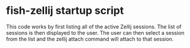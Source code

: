 # fish-zellij startup script

This code works by first listing all of the active Zellij sessions. The list of sessions is then displayed to the user. The user can then select a session from the list and the zellij attach command will attach to that session.
